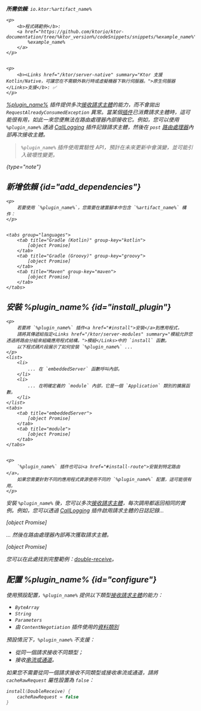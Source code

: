 [//]: # (title: DoubleReceive)

<primary-label ref="server-plugin"/>

<var name="plugin_name" value="DoubleReceive"/>
<var name="package_name" value="io.ktor.server.plugins.doublereceive"/>
<var name="artifact_name" value="ktor-server-double-receive"/>

<tldr>
<p>
<b>所需依賴</b>: <code>io.ktor:%artifact_name%</code>
</p>
<var name="example_name" value="double-receive"/>

    <p>
        <b>程式碼範例</b>:
        <a href="https://github.com/ktorio/ktor-documentation/tree/%ktor_version%/codeSnippets/snippets/%example_name%">
            %example_name%
        </a>
    </p>
    

    <p>
        <b><Links href="/ktor/server-native" summary="Ktor 支援 Kotlin/Native，可讓您在不需額外執行時或虛擬機器下執行伺服器。">原生伺服器</Links>支援</b>: ✅
    </p>
    
</tldr>

[%plugin_name%](https://api.ktor.io/ktor-server/ktor-server-plugins/ktor-server-double-receive/io.ktor.server.plugins.doublereceive/-double-receive.html) 插件提供多次[接收請求主體](server-requests.md#body_contents)的能力，而不會拋出 `RequestAlreadyConsumedException` 異常。當某個[插件](server-plugins.md)已消費請求主體時，這可能很有用，如此一來您便無法在路由處理器內部接收它。例如，您可以使用 `%plugin_name%` 透過 [CallLogging](server-call-logging.md) 插件記錄請求主體，然後在 `post` [路由處理器](server-routing.md#define_route)內部再次接收主體。

> `%plugin_name%` 插件使用實驗性 API，預計在未來更新中會演變，並可能引入破壞性變更。
>
{type="note"}

## 新增依賴 {id="add_dependencies"}

    <p>
        若要使用 `%plugin_name%`，您需要在建置腳本中包含 `%artifact_name%` 構件：
    </p>
    

    <tabs group="languages">
        <tab title="Gradle (Kotlin)" group-key="kotlin">
            [object Promise]
        </tab>
        <tab title="Gradle (Groovy)" group-key="groovy">
            [object Promise]
        </tab>
        <tab title="Maven" group-key="maven">
            [object Promise]
        </tab>
    </tabs>
    

## 安裝 %plugin_name% {id="install_plugin"}

    <p>
        若要將 `%plugin_name%` 插件<a href="#install">安裝</a>到應用程式，
        請將其傳遞給指定<Links href="/ktor/server-modules" summary="模組允許您透過將路由分組來組織應用程式結構。">模組</Links>中的 `install` 函數。
        以下程式碼片段展示了如何安裝 `%plugin_name%` ...
    </p>
    <list>
        <li>
            ... 在 `embeddedServer` 函數呼叫內部。
        </li>
        <li>
            ... 在明確定義的 `module` 內部，它是一個 `Application` 類別的擴展函數。
        </li>
    </list>
    <tabs>
        <tab title="embeddedServer">
            [object Promise]
        </tab>
        <tab title="module">
            [object Promise]
        </tab>
    </tabs>
    

    <p>
        `%plugin_name%` 插件也可以<a href="#install-route">安裝到特定路由</a>。
        如果您需要針對不同的應用程式資源使用不同的 `%plugin_name%` 配置，這可能很有用。
    </p>
    

安裝 `%plugin_name%` 後，您可以多次[接收請求主體](server-requests.md#body_contents)，每次調用都返回相同的實例。例如，您可以透過 [CallLogging](server-call-logging.md) 插件啟用請求主體的日誌記錄...

[object Promise]

... 然後在路由處理器內部再次獲取請求主體。

[object Promise]

您可以在此處找到完整範例：[double-receive](https://github.com/ktorio/ktor-documentation/tree/%ktor_version%/codeSnippets/snippets/double-receive)。

## 配置 %plugin_name% {id="configure"}
使用預設配置，`%plugin_name%` 提供以下類型[接收請求主體](server-requests.md#body_contents)的能力：

- `ByteArray` 
- `String`
- `Parameters` 
- 由 `ContentNegotiation` 插件使用的[資料類別](server-serialization.md#create_data_class)

預設情況下，`%plugin_name%` 不支援：

- 從同一個請求接收不同類型；
- 接收[串流或通道](server-requests.md#raw)。

如果您不需要從同一個請求接收不同類型或接收串流或通道，請將 `cacheRawRequest` 屬性設置為 `false`：

```kotlin
install(DoubleReceive) {
    cacheRawRequest = false
}
```